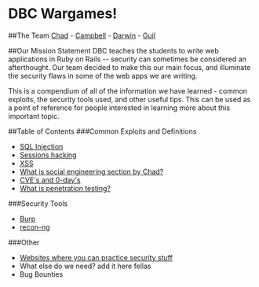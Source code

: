 # DBC Wargames!

##The Team
[Chad](https://github.com/chadcentofante) - [Campbell](https://github.com/Campbellb) - [Darwin](https://github.com/darwin67) - [Guil](https://github.com/guilsa)

##Our Mission Statement
DBC teaches the students to write web applications in Ruby on Rails -- security can sometimes be considered an afterthought. Our team decided to make this our main focus, and illuminate the security flaws in some of the web apps we are writing.

This is a compendium of all of the information we have learned - common exploits, the security tools used, and other useful tips. This can be used as a point of reference for people interested in learning more about this important topic.

##Table of Contents
###Common Exploits and Definitions
* [SQL Injection](/sql-injection/README.md)
* [Sessions hacking](/sessions.md)
* [XSS](/xss.md)
* [What is social engineering section by Chad?](/socialengineering.md)
* [CVE's and 0-day's](/0day.md)
* [What is penetration testing?](/pentesting.md)

###Security Tools
* [Burp](/burp.md)
* [recon-ng](/recon-ng.md)

###Other
* [Websites where you can practice security stuff](/practice.md)
* What else do we need? add it here fellas
* Bug Bounties